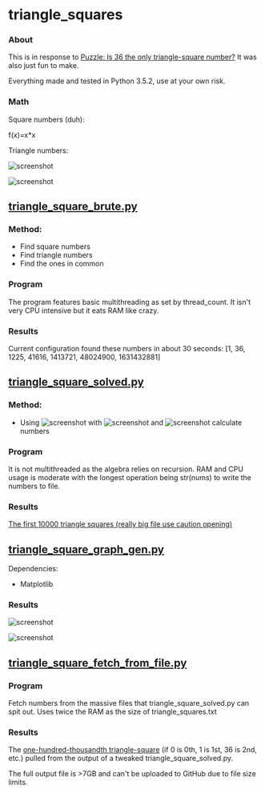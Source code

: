 # triangle_squares

### About
This is in response to [Puzzle: Is 36 the only triangle-square number?](https://www.youtube.com/watch?v=Gh8h8MJFFdI) It was also just fun to make.

Everything made and tested in Python 3.5.2, use at your own risk.

### Math
Square numbers (duh):

f(x)=x*x

Triangle numbers:

![screenshot](https://upload.wikimedia.org/wikipedia/commons/thumb/1/1c/First_six_triangular_numbers.svg/220px-First_six_triangular_numbers.svg.png)

![screenshot](https://wikimedia.org/api/rest_v1/media/math/render/svg/25483dd341ee5ef3b10a6594c60d7366d4dffe8b)

## [triangle_square_brute.py](https://github.com/jsheradin/triangle_squares/blob/master/triangle_square_brute.py)

### Method:
* Find square numbers
* Find triangle numbers
* Find the ones in common

### Program
The program features basic multithreading as set by thread_count. It isn't very CPU intensive but it eats RAM like crazy.

### Results
Current configuration found these numbers in about 30 seconds:
[1, 36, 1225, 41616, 1413721, 48024900, 1631432881]

## [triangle_square_solved.py](https://github.com/jsheradin/triangle_squares/blob/master/triangle_square_solved.py)

### Method:
* Using ![screenshot](https://wikimedia.org/api/rest_v1/media/math/render/svg/ca7e8212d48865d696c7bdabf9c28508d3df67b0) with ![screenshot](https://wikimedia.org/api/rest_v1/media/math/render/svg/a60c168417a797edeccbb2990524bf29c0bd0acc) and ![screenshot](https://wikimedia.org/api/rest_v1/media/math/render/svg/769837e6f47fab8d3a05dad584fd3503a31c3565) calculate numbers

### Program
It is not multithreaded as the algebra relies on recursion. RAM and CPU usage is moderate with the longest operation being str(nums) to write the numbers to file.

### Results
[The first 10000 triangle squares (really big file use caution opening)](https://github.com/jsheradin/triangle_squares/blob/master/triangle_squares.txt)

## [triangle_square_graph_gen.py](https://github.com/jsheradin/triangle_squares/blob/master/triangle_square_graph_gen.py)

Dependencies:
* Matplotlib

### Results

![screenshot](https://raw.githubusercontent.com/jsheradin/triangle_squares/master/triangle_squares_graph_occurrence.png)

![screenshot](https://raw.githubusercontent.com/jsheradin/triangle_squares/master/triangle_squares_graph_terminating_digit.png)

## [triangle_square_fetch_from_file.py](https://github.com/jsheradin/triangle_squares/blob/master/triangle_square_fetch_from_file.py)

### Program

Fetch numbers from the massive files that triangle_square_solved.py can spit out. Uses twice the RAM as the size of triangle_squares.txt

### Results

The [one-hundred-thousandth triangle-square](https://github.com/jsheradin/triangle_squares/blob/master/hundred_thousandth_triangle_square.txt) (if 0 is 0th, 1 is 1st, 36 is 2nd, etc.) pulled from the output of a tweaked triangle_square_solved.py.

The full output file is >7GB and can't be uploaded to GitHub due to file size limits.